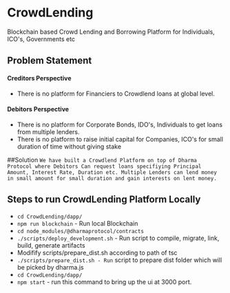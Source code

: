 # CrowdLending
Blockchain based Crowd Lending and Borrowing Platform for Individuals, ICO's, Governments etc

## Problem Statement
#### Creditors Perspective 
- There is no platform for Financiers to Crowdlend loans at global level.

#### Debitors Perspective 
- There is no platform for Corporate Bonds, IDO's, Individuals to get loans from multiple lenders. 
- There is no platform to raise initial capital for Companies, ICO's for small duration of time without giving stake

##Solution 
`We have built a Crowdlend Platform on top of Dharma Protocol where
 Debitors Can request loans specifiying Principal Amount, Interest Rate, Duration etc.
 Multiple Lenders can lend money in small amount for small duration and gain interests on lent money.`


## Steps to run CrowdLending Platform Locally
- `cd CrowdLending/dapp/`
- `npm run blockchain`  - Run local Blockchain
- `cd node_modules/@dharmaprotocol/contracts`
- `./scripts/deploy_development.sh` - Run script to compile, migrate, link, build, generate artifacts
- Modifify scripts/prepare_dist.sh according to path of tsc
- `./scripts/prepare_dist.sh - Run` script to prepare dist folder which will be picked by dharma.js
- `cd CrowdLending/dapp/`
- `npm start` - run this command to bring up the ui at 3000 port.
